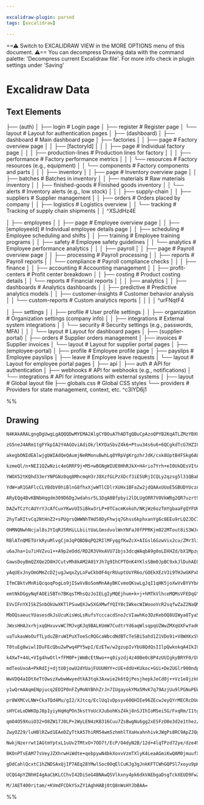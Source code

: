 ```yaml
---

excalidraw-plugin: parsed
tags: [excalidraw]

---
```

==⚠  Switch to EXCALIDRAW VIEW in the MORE OPTIONS menu of this document. ⚠== You can decompress Drawing data with the command palette: 'Decompress current Excalidraw file'. For more info check in plugin settings under 'Saving'


# Excalidraw Data

## Text Elements
├── (auth)
│   ├── login                     # Login page
│   ├── register                  # Register page
│   └── layout                    # Layout for authentication pages
│
├── (dashboard)
│   ├── dashboard                 # Main dashboard page
│   ├── factories
│   │   ├── page                  # Factory overview page
│   │   ├── [factoryId]
│   │   │   ├── page              # Individual factory page
│   │   │   ├── production-lines  # Production lines for factory
│   │   │   ├── performance       # Factory performance metrics
│   │   │   └── resources         # Factory resources (e.g., equipment)
│   │   └── components            # Factory components and parts
│   │
│   ├── inventory
│   │   ├── page                  # Inventory overview page
│   │   ├── batches               # Batches in inventory
│   │   ├── materials             # Raw materials inventory
│   │   ├── finished-goods        # Finished goods inventory
│   │   └── alerts                # Inventory alerts (e.g., low stock)
│   │
│   ├── supply-chain
│   │   ├── suppliers             # Supplier management
│   │   ├── orders                # Orders placed by company
│   │   ├── logistics             # Logistics overview
│   │   └── tracking              # Tracking of supply chain shipments
│   │ ^XSJdHz4E

│   ├── employees
│   │   ├── page                  # Employee overview page
│   │   ├── [employeeId]          # Individual employee details page
│   │   ├── scheduling            # Employee scheduling and shifts
│   │   ├── training              # Employee training programs
│   │   ├── safety                # Employee safety guidelines
│   │   └── analytics             # Employee performance analytics
│   │
│   ├── payroll
│   │   ├── page                  # Payroll overview page
│   │   ├── processing            # Payroll processing
│   │   ├── reports               # Payroll reports
│   │   └── compliance            # Payroll compliance checks
│   │
│   ├── finance
│   │   ├── accounting            # Accounting management
│   │   ├── profit-centers        # Profit center breakdown
│   │   ├── costing               # Product costing details
│   │   └── reports               # Financial reports
│   │
│   ├── analytics
│   │   ├── dashboards            # Analytics dashboards
│   │   ├── predictive            # Predictive analytics models
│   │   ├── customer-insights     # Customer behavior analysis
│   │   └── custom-reports        # Custom analytics reports
│   │
│   │
 ^urFNqtF4

│   ├── settings
│   │   ├── profile               # User profile settings
│   │   ├── organization        # Organization settings (company info)
│   │   ├── integrations        # External system integrations
│   │   └── security           # Security settings (e.g., passwords, MFA)
│   │
│   └── layout                    # Layout for dashboard pages
│
├── (supplier-portal)
│   ├── orders                    # Supplier orders management
│   ├── invoices                  # Supplier invoices
│   └── layout                    # Layout for supplier portal pages
│
├── (employee-portal)
│   ├── profile                   # Employee profile page
│   ├── payslips                  # Employee payslips
│   ├── leave                     # Employee leave requests
│   └── layout                    # Layout for employee portal pages
│
├── api
│   ├── auth                 # API for authentication
│   ├── webhooks           # API for webhooks (e.g., notifications)
│   └── integrations        # API for integrations with external systems
│
├── layout                      # Global layout file
├── globals.css                # Global CSS styles
└── providers            # Providers for state management, context, etc. ^c3lYD6j1

%%
## Drawing
```compressed-json
N4KAkARALgngDgUwgLgAQQQDwMYEMA2AlgCYBOuA7hADTgQBuCpAzoQPYB2KqATLZMzYBXUtiRoIACyhQ4zZAHoFAc0JRJQgEYA6bGwC2CgF7N6hbEcK4OCtptbErHALRY8RMpWdx8Q1TdIEfARcZgRmBShcZQUebQAObQBmGjoghH0EDihmbgBtcDBQMBKIEm4IAHlJAHEATgAhAC14nIBJXBgGgAUGgDkkgFEACSMAFVSSyFhECsDsKI5lYMnS

zG5neJ4ARm1tgFYkpIA2Y4AGOviAdiOk/lKYDaSbvZ4k6+Ptuu34s6u6+6QCgkdTcG7HZI8G77fbbY51OpXK4AFkBUgQhGU0jBdTiR1O8V+R0uZ2OaOsy3EqDOaOYUFIbAA1ggAMJsfBsUgVADE2wQfL5q0gmlw2EZygZQg4xDZHK5Enp1mYcFwgWyQogADNCPh8ABlWArCSCDwaukM5kAdRBkm4fEKAnpTIQBpgRvQJvKaMlWI44VyaG2aLYKuw

akegbONIdEAlwjgbWIAdQeQAumjNeRMonuBwhLq0YRpVgKrgzhrJdK/cxk8UptB4FSkg6AL60hAIYjceL7Y77X7bHhkmOMFjsLhoJJwtGj1icPqcMTcZHI7bPJLI0mF5gAEXSUE73E1BDCaM0wmlg2CmWyybzBZjQjgxFwB67gaunyOyKSvfiBzRIgOEZXN83wQC2DFQ80GPfAwkKNtCjrSBygkAANPUACliFGZFBg1GYqWgLAoA1dY0E2M5dh4Q

kzmeQl/n+NEI1QZwNzic4eGRRF9j+M5+wBGNgWIUE0HhRJkX+H4rio7Yrh+eI0UkDEsVItArh4fZySWd1o3rc1nVlTkeQFfkkDPUVxUrGV2WMhVyA4ZVVSyUiMx1fVDSIz0u1pJ0rRtO1fItF1PIqbyK2EX1/W4IMYxDUVwxiqM0TjJ9E2TNMMyzBAczQe9wJjItiBLCRcB4CKpWIas7zA9toNQY4hyua4eDOe161nccYp/GcmDnDgFw4Jc0FarZ

YWOX52tKQhd33erYNPGNz0qq8MhcmqH3rJ8XzfGLPzXDcf3iE5URjICQLy2qzsg5l31QBaEDRA9MDU9BABxSQAAUg+1AAApcCEdQAEoAB0OEAIFJUEhz7vo5fxIfhhHEaR1BuVQAAZNg4ZVZQEFBiGoa+1BAlUOkmGR8n4dRgAlBASYPUhUGx3HwfhwAUUkJ/BOmEKAKd5lH0a5gH7s5VB/vUFzzFfcdGeicI8dB6HfpfZhJHPVViBBlmCe+5XVb

YdW+aR1GAFlcCLVBdbV0hiBlnG8fhxXjwWTlCDlrXUHx1BFaZw2jdQAAxUUoE5GBUDYUczAQChbeZz3PcVvIneD0gYETVN7chuOHcJn3fdRtppUIMxiCEAh7qDkOY4zj34fjnOGRLhZx2cIDwkh1HugboQm84VBW+YYWGaTkPq6z7XGaYTVOX0awxGR1HA+dlOJ9IKfSBnoaEFQTJ6XMZhR9rtnCcCQQRDEAfyYXivl5P4RRDbn6EG0ZRtGoVAEA

ARyEQg4BvKBNbHqgdm309D6DgJwdahsr5L1DqA8Bfpbyi2lDLUgORR7V0VkWRg2QR7uzrt9XOvtKaoALtg5Oodw5MEjtHJmB9x4iigNgZSF886oAaK+JhbdzZYJcrgwBisZ70ysHBVhVNKDb1fEwYRA8eE4JTnQr2hNtQcBmspYgzhlBsDYEmS+AciyqM7KgTR2iZEcDIXww+kNgGi2CKglhrDSG8OXgQJgORfpPxfm/Dk0c6Q3QAbXDBhNmBPh8

DAZwTCzYcAUYrYJcAfCuxYKwvUISiBkw3rLP+0TCacmKokoh/NKjWz6ozTmYgbaaFgQYFUHAYBZJhpjGaUA96sIxnTZplDSDUIUdYxUYoizKCIajMY5A+lLDDpqVAsTQmoAiebFWP8/77zwRWSgYwSIVEVn9AGkh/Hj1hubfJiNUatPNrQ92itiaNLJoc/mNM6ZkzOZ7axnMYDcxucQtGgseZr1FtsiWeAmm9yZkssGCtCY/Utvra2uzFE61CHrA

2hyTaRItvCq2NtHnZ2+sPUgrsQWWNhTHd50DyFhwjq7Ghss6kphxanYg6c8EEu9rLQZJDC7F1LvgcuMCq6MszlixmXce4uH7u3VAndtHd0BRwPuRY24/NpQo/BK814bznn7RepLECr2nrPLeO9cXYHxfyk1QDj7hDvufCmJLK63zPg/Dxr935fwWS5GFTzCZwIgYgvmNrl5eoQW46wGLVRoLwYE76sjyHUsIfk/OZinEUPJVHXl/DCYMM4fY31bC

OHMNQNwhNcjal8sJYIqRJ5RHiLLbiitUaLGmsdvolWnYNFaJ0fPPRKjm022MTout8iS3WJcXYpFbLzHONsW4x+z8nXeMmcHMU7qI2TJSWE2ZUSS0xJSQkrNujklxNSQzdJONMmbuyUUvJrLCm5IHj4UUhiKkzKqdYYtab6ltKNS0hpdJ2nJooN0wmvTGT9NZcMyyIG2ATKmfgWBkgUXzN/utUeGop7ZD1IQIwVJWoZk4FAQO+gdQsS0jGZ6UAACC

RBlATnQMETUrkRyuMlvgCjmJqPQBDBqPQ2RIlMFyqgfKwZcX+AIGsl6GzwVix2cu/ZMr3lipOTKzF49LmkwZjc6mtMrkMyU2amGXy5P80+a8oWPzJP/KlkC2WIKwXfQhWiqFGtl2QsRXG1AptzbOetqmgVOK8UxpZepgO18k1UIpd5hthNE7BbTkqgVsbebxscBysutLws1wiwQoV0qW5yovh3LL0tRUKuC7F8e2rVV6o7Zqyu5XdWb23ggXeRrS

u6aJha+1u7iHVZvu1++A9p2eOdd/RD2R3VHxAVU71bjs3dcqWAqbA9g0oLDXHZd/bX1MpzgF0djii1ktCymnTyqM15tZewxheaC3jo2xliRQiK1QNQGI6O1bpH5sLdGs92Km1qNbSY3R/sfuGN7aY67AHvrDum6y3bpLIf9cdV4tgPiF2MiXecoJq7wlwaLNS6DO6knbrSdYDJLlqU5OKa569xS71lNQI+uBL7qX7J/Z+x7JyWcDw6V0wdgGRnAb

GawsDoyBmQZXQe2D8HJCutvMh8kAM2A01YJh7g9IhCPTOnK4YKlsSBm0JpBC9xkJlDuhAEQ/s+gfzw8iAijYKikbInaRIxwVzvDhLic4zu7gxhYmxIc2gqLIn2J+C48IoTTiEgFMS8ltCbjqEkKiVwg//k0kpbXr0ZJ6VKBSXSQVDK2XlOgXkZlBQWTFKlaURkC/QAck5NU9H6zal1K6d0EBwq5/8iJW0I128hTdF5dkXoYw+kkNVGKwZQyJUjJn

yAqUExJnyOmGMmZcDZjugJwqxZyLoFwCkb0F4qrRUuptUoYR6o/GOEkXEzV3i9THJwGKPxb/9UGsNVABx3+rnYtuPcwRdowRPOrvWMtJeNeOtKBMfpANtJIndHJF+IdCcBcLFPWOdOAQVMgTdPNAAU9OshIMqhkD4GwDAB2MauloSvFqwoMGAhyEQVvFzmFkdgKnkPgdQR2GnAlmykliQJyu/FQYQR2BbI1mbCIgwePMwJwiXEBAMtmpQQQTQZMu

IfmCBktvMnRiQcqoqPogLo9jISwVvBoSomMnAAyBKCvmoQKswLgJqI1qHK5joXwVvBYVYbAEYt/MVP3ODkggQDAE0qztIbwXIbVuvJVsTjBj4WocuiqDAAyLqP5jjMSuKp0NEVynQYdlSl9oKpBP6CBtmt0IkeyFykYZkTWP0tSoEOAiOqyrkVEfkW1uUStgStYnAkQJVjkXkbqE+lQU4HPJwmKOEejt9hwHqtSqKHoFKE0lodaqgGRtgKMdkCBs

emtNkDGgyNqFAOEi5BTn7BKqsTMhsQzJoIELgIyMQEjhum+k+j+hMTkVlhceMQMsVFEDqGYVYuanUZ1gDkWLPMIrUZyPUZnMuiEd4XvNSp5u2uwWRoMaEc0qCc8WQYEI4E3IwI9p3J2OYE0kiYCWEdvNokELCYrNgEIL4pkKQM4EWKwKpFmqjCyIScHMSXTggHBmYCLICawLCY0TSQYM4GUb8e8VSRyfoJ4VCZ+tyXYuguGlwN6KsjgegHgf4cQb

EVvIFnYXISkZSnbOkUwXKTlPSuwQXJwSXGXMwfYQIY8cIWkecWIWoooVcR2sqfwZaZ2NaQMsoVLqodSvodkdoVqagB6YYcYVmHiUEpYdYaOnaQ4cGc4coK4UELlh4Zic0l6bIfwYEWqlvPGc1uKcqpEUkQqfEVUUkftp0vQeaZtplkUawDaVsW0QUQyOfBWcoKUQgG8a5vmTUSKX8aQY0VUs0fVq0dUe0U0V0VvD0YyH0cqsokMekSMReHcY9tMb

MbOQsaeucYUasesdkJsUcuKisWoLsRufsYcccacdSnoJcVIawhKo3DzKebOQ8UIWya8Tya5oDoMUNN8e2WOQKumYGXCirOiu8QjKjBCV4ViTCcsaiYiYqewSiQieiWmZCUCZ+voDiXBCefyUwKSY5JiNIJSagNSUSWTJoAybgEyQzCyTNB4QSUSVyU2U+R2vhbSYKYhQPB+WKathKUvrhuhsriNNPlqLhvhoRtwMRvWKRixlRhULRvXqUKOD4QQO

JWxsHHAJxrhjxqQHxuvvWC7MJvgKJq9BALKUmW7CudtrYd6aqWlsqpqUZWwZMXqUXFwYad6XeU8ZZeYQoZIYmbofIVaZ5S6YQG6ekb6eeX4UZT6eQJoQMoUSYfoD+ZMhGTYaymGfFU4aHFGSQDGdWHGQhViV5caSmcETlcCZmXFtWbmYFq2e0RZSIXCeWZ6ZMZVTWXVUsI2c2ZUdWT8aKTzhNp0S0dBR1YOZViOZ+ePBOZvMMTMTOfVbovOVNWMk

uaTukauWoOufTLyduZBruWIPuXToeScRQGcaWbcdNdBTcTeSBi5ahd1Z1VDo9i+V8WXKxSVePN+SCfZurABcQsBUKQPGBUtfCWiUXFBQ1QDZBUxVichW4XFVRbSRhWSdhbdfzAxQYIRcRaRUxayZRfyTRW1X7MjQKd+TdSNR7KDBqGLAruEBhlSKroAaUK3FrgjTFHrvsAbkhIVCbpgAAPqc1QBGAACamExwAAigAGo9Afx9DDCYBwAABWVwcA6w

T0tuEg8wiwlIDuFEcQbu2wPwq4PY5wpI/EzETw/w2gzupIvYbU8QdQsIIlpQwkokqA4IkI0I40CISIp09YykjN6kuIyQJwE0RIl+vww49Y2eVIfFBkzIleJkxe5kS0lk5eNkcoduNeKodeKG7kze/epoPe1onegUMYUdveLebeQ+kUI+h+b+4+CUsASUfFs+6UC+WUK+2pqBhYm+pY1ue+lUo+aAyE0wytqAzYUwiE+kHYMBNtJw/YrUodMlfUXU

k4XwT+44L+VIg4hwOtl+fFM0P+jWmBcEtNwo++q0iyzdj4z40Be0cBP4zUUIgkyBRYF0/GV06BUEd0D0rNJQRuqE6AfQlQLIbQFAVw9AluDQYwH8mEdQ2QfNxAmAwwDQNuswKtCACw4dGtrE/4yIMeOw8kSIOwUYUIxtaAgeuw8eNwdEyI99Zwnt9tkeTtJwLtv4btiIKIqePtTtft+IgddEwdW4MY6DaAkdfkrI+esdpkGoIoZe1kMd9kSo6dLk

mdTeoUxoA+PkRdIj+djtU0jowU2dYUajFUUUNYY+cUE+ddU+KUkoc+GUi+De2UGlr900ndpU+wFUVYVdA9DYyDw9rYdUd0rUceiIq4bDDGd+1GP4XuHUC984i4VIie8QyI1tpwc9KEs0v+B9i0QBJ9oBt459W0l9f+b++034K4MIRwgET97d1079R4ABX9RQ7NFQ2ASQ+AfNO4xwMt2wSDRE9uaIW+lEuwF+7wgeP4VtqTEALESTVw2g8kJIRwZw

WwVDQ4aIDtXeTtOwszXwbwWwyedtkA3tqk3Axwie2k6tQjPesjhepkJeCd0j++Vz1e8jzk6obkyjfeBjudGjwUWj6zOjreIj+jqjXz9Yw+fd1dZjtdLE2wyUMYjd8+aAmUS+Dja+TjKELj2+xw7jB+JjR+aBJ+E9SUKTl+pwK99+gYq4ZLA0cTD+AkPANEyIEzu9c0H9WBS0OTixOQ1TBTO0Z+JTG4sIrUOwlTwE3LdNGBrLh92BYmuB5hjWdxcV

y1wQrmAAqmENpjucq2EDIP0nFZyMoNYBhhZrJn7IUgayokYMa5MvK7q79AzjUu9lPGNuPEWAeCYdKutYMC9EwJCZMjAKTAKa67TOQB6x4WEASbis4ewXqKgyIOGNazq0sPDjOm/CqDWBQDkswG/MbP7GRmjh6npsZjzHJscvpj8qCTHNZhwJsnjhhXUQQDCorOTpeoFvuvEmTM2wPAtUsf0e9vQGwOYG3K24TgzFggO+fNXM8vpiWwLEW4PGLu29

pr8WXMCvLNW+CkaTQd4Mu/gI2/XJtcq/EclUq1vDpsyv60QHIEe96ZEcwJeyQYrMECRcDUqd6U+0iYEF/OEB2VO3OzO0Zm8j8pu8mTu5W2u4rLgHAIQACdsoFmRt0G0PO2ZnMQCuOMuhQAgJoJIFoqOdmvB4hz8hh1hzh8m4NhwGwE0tqKh5wMwDCtYkG+6+OOtfh/OwxyG0x6gMCOoO/N66QL68wP6weLFeBxzNOwZqjDUByCKFyi8oBzqMzIrM

sHYCeLoDWKOpJ8p1yiyHqHqPOn3kstYoUcXJubohKsZ4kj8nSJIhIoMSei5G/FxqRm/I1tgNoCshQHpRUMqtqwq8sQey++wWqw8pqw4Ta0m2TqQOa0a9Kroma4a5azFz57az9Pa6HEWE69Smx8a567x/x4JxkO9m6+xzR2G7G5G4lXumV/G0l0m+4imzLOm5m9m7m/m+Nn3GJ4FgByZiLBW6u+DDZr9LWySfW7u8up2+J6gG24emHBel28TnZz28

qmO4O59XuiO32+O8ZW17J0LP+2WyLEN4zKB316Cuu7ZsBwgNu6gg2xESFzO8e3d2e1thez/Kt7aTe50He699JiEEiRN8le+1vJ+2rnSCQb+28nt3O0Bze8d1ZiJxDlBzB9x6Oix6Zn8ih8a+h5h9h0yKt0BQh/O0Rzj7hwNk6uR5R5LB63R4TFlx6zNQTz8rTxx1x5IDx/THlwG1W4+x1/ERp9J+11D/JwN0p9J8wKp294BagHz2XNp7p3SPp6DI

ZwyOZ29/luHBlRZwd1EAeDZyTtkA57hiRM54wm5zhmhlTXaHxahnhivkJWgPs8RC9ApZJQgHRhqLJUxs7wqBxmiI52pY4xARANpZ8bpdKQZXK4m8oIq3d6ykFxq/5wm75+kfq/F1ax2nFxa1azV1H3a8+g6+l2wM64SkzzR7ol6+z2XAJwG4V8G9l6VxG/G9G1V84dn6R06mm8wBm9bFm25i12xdtzz65l198j1+9V5idwNz9EN1d1EKN72+NzO1

NwkjNzerrwt1AGtmYptxL1uUv2TMtxO+7OD7t/EcP/O4dyN2B/12d+4lqTPzd72ye/dze49yWWVp9/e9e2Fbe/ez98+wZvzAB6/cgen8EHj+1E5/tT++3BmBdyO7XcCicPa/hB0R69tJMcHBnsyXR5yVpUWPYjrjzw4YCGYRPEjnVzI4UcAqlPJjtT0jQblGOpfDtKjxFgl9HInHNQKzxIg+tK++XYTkgIgEQ8Ju0vGTmWyF438ReKnI1DvzFSCC

8KOnPTsEAM77sVeyJZXhrwHiWdte+qebpywN4bkXoxvVzmTXlyK4LeaAGmiKwQAM0jmuufXCUBbDgA7GEASDnAANCSJuAdYaAMpEyCSVGa9wBgBSnYT3NKojzbkJqFCFhDVgEACNnXjaBCcDQwUYITc3jqlAohLkGIRkACFWQHmYjORo5AUavNCgkQkQNEKE6A53mpdQxr4JSHZA0h+gOIc6F+aF1khRQ1IbEMBYqMPQFQgoVUKgA1CqYFdcFkgU

gDdCahlQcxtC1hZNDSAxQjIP7AEq28YMwlSoc0OqElCuKJg3gJnkKFTCWhGQPSl7xoyu9pKWw6YbUKiCoIyMUwpHMpFwCotj8xwnYfoEGDSgLhDICgNcJNyqhXhEQ4YUJxeFI4xgQ9CANZAiFiEkiaEB/CiASD0s1wNwDcGuEpYFDQR+RPmsJTqBnBtAdQKhrCGuCB4ew8QOehACMBaJ9AbgkcAQDVzcB0RhwFcJ+Aab3CVhGQPob3SrpAj98EQi

UCQG4pYZNhHI4gAaCbKLCChvI42DiSeG4BNAwQSVlkxny4pk6dkVAEbgaDsgTckXEUD9FwZvwNRvAOSG/CpGAwNQdyfMKqDmDKA1RbwGkLwHjyairR1IbQPsH1F0juhdQ5kKMI9ZistQ2UGmMWFxRLBSR9YLIOKMlEq5SAauX3pe2DGhiYwgxLwaYJDFH0g+AMVuBGIQB0i7AMtVBjkD1CDE4AIo4qGKIlGZNaajgyCmMC0T4A/RpQQiGFHSDCpO

M/JAET400ritam/+KVmdFCDkYSxZY1AghHABj0tQ8nWsHYJbBAA=
```
%%